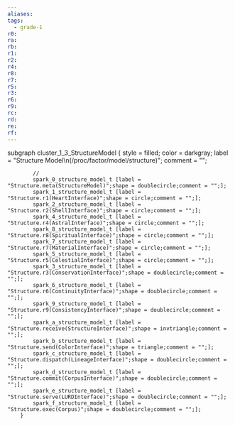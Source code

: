 ```yaml
---
aliases:
tags:
  - grade-1
r0:
ra:
rb:
r1:
r2:
r4:
r8:
r7:
r5:
r3:
r6:
r9:
rc:
rd:
re:
rf:
---
```


subgraph cluster_1_3_StructureModel {
            style = filled;
            color = darkgray;
            label = "Structure Model\n(/proc/factor/model/structure)";
            comment = "";

            //
            spark_0_structure_model_t [label = "Structure.meta(StructureModel)";shape = doublecircle;comment = "";];
            spark_1_structure_model_t [label = "Structure.r1(HeartInterface)";shape = circle;comment = "";];
            spark_2_structure_model_t [label = "Structure.r2(ShellInterface)";shape = circle;comment = "";];
            spark_4_structure_model_t [label = "Structure.r4(AstralInterface)";shape = circle;comment = "";];
            spark_8_structure_model_t [label = "Structure.r8(SpiritualInterface)";shape = circle;comment = "";];
            spark_7_structure_model_t [label = "Structure.r7(MaterialInterface)";shape = circle;comment = "";];
            spark_5_structure_model_t [label = "Structure.r5(CelestialInterface)";shape = circle;comment = "";];
            spark_3_structure_model_t [label = "Structure.r3(ConservationInterface)";shape = doublecircle;comment = "";];
            spark_6_structure_model_t [label = "Structure.r6(ContinuityInterface)";shape = doublecircle;comment = "";];
            spark_9_structure_model_t [label = "Structure.r9(ConsistencyInterface)";shape = doublecircle;comment = "";];
            spark_a_structure_model_t [label = "Structure.receive(StructureInterface)";shape = invtriangle;comment = "";];
            spark_b_structure_model_t [label = "Structure.send(ColorInterface)";shape = triangle;comment = "";];
            spark_c_structure_model_t [label = "Structure.dispatch(LineageInterface)";shape = doublecircle;comment = "";];
            spark_d_structure_model_t [label = "Structure.commit(CorpusInterface)";shape = doublecircle;comment = "";];
            spark_e_structure_model_t [label = "Structure.serve(LURDInterface)";shape = doublecircle;comment = "";];
            spark_f_structure_model_t [label = "Structure.exec(Corpus)";shape = doublecircle;comment = "";];
        }
